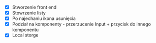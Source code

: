 - [X] Stworzenie front end
- [X] Stowrzenie listy
- [X] Po najechaniu ikona usunięcia
- [x] Podział na komponenty - przerzucenie Input + przycisk do innego komponentu
- [X] Local storge
